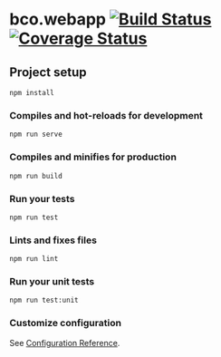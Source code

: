 # bco.webapp [![Build Status](https://travis-ci.org/openbase/bco.webapp.svg?branch=master)](https://travis-ci.org/openbase/bco.webapp) [![Coverage Status](https://coveralls.io/repos/github/openbase/bco.webapp/badge.svg)](https://coveralls.io/github/openbase/bco.webapp)

## Project setup
```
npm install
```

### Compiles and hot-reloads for development
```
npm run serve
```

### Compiles and minifies for production
```
npm run build
```

### Run your tests
```
npm run test
```

### Lints and fixes files
```
npm run lint
```

### Run your unit tests
```
npm run test:unit
```

### Customize configuration
See [Configuration Reference](https://cli.vuejs.org/config/).
